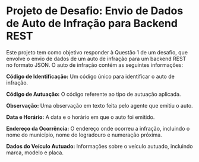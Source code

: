 
# Projeto de Desafio: Envio de Dados de Auto de Infração para Backend REST
Este projeto tem como objetivo responder à Questão 1 de um desafio, que envolve o envio de dados de um auto de infração para um backend REST no formato JSON. O auto de infração contém as seguintes informações:

**Código de Identificação:** Um código único para identificar o auto de infração.

**Código de Autuação:** O código referente ao tipo de autuação aplicada.

**Observação:** Uma observação em texto feita pelo agente que emitiu o auto.

**Data e Horário:** A data e o horário em que o auto foi emitido.

**Endereço da Ocorrência:** O endereço onde ocorreu a infração, incluindo o nome do município, nome do logradouro e numeração próxima.

**Dados do Veículo Autuado:** Informações sobre o veículo autuado, incluindo marca, modelo e placa.

